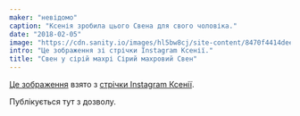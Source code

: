 ```yaml
---
maker: "невідомо"
caption: "Ксенія зробила цього Свена для свого чоловіка."
date: "2018-02-05"
image: "https://cdn.sanity.io/images/hl5bw8cj/site-content/8470f4414deeee3d072401616b01be02c8b98bc7-1080x1080.jpg"
intro: "Це зображення зі стрічки Instagram Ксенії."
title: "Свен у сірій махрі Сірий махровий Свен"
---
```



[Це зображення](https://www.instagram.com/p/BehvZ1fj4yo/) взято з [стрічки Instagram Ксенії](https://www.instagram.com/owl.laughing/).

Публікується тут з дозволу.

